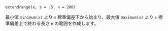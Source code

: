 `extendrange(x, s = .5, n = 200)`

最小値 `minimum(x)` より `s` 標準偏差下から始まり、最大値 `maximum(x)` より `s` 標準偏差上で終わる長さ `n` の範囲を作成します。

